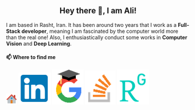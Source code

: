 <h2 align="center">Hey there 👋, I am Ali!</h2>

I am based in Rasht, Iran. It has been around two years that I work as a **Full-Stack developer**, meaning I am fascinated by the computer world more than the real one! Also, I enthusiastically conduct some works in **Computer Vision** and **Deep Learning**.

#### 📫 Where to find me

[![Home](https://github.com/alitourani/alitourani/blob/main/Home.png "Home")](http://www.alitourani.ir/ "Home")
[![LinkedIn](https://github.com/alitourani/alitourani/blob/main/LinkedIn.png "LinkedIn")](https://ir.linkedin.com/in/alitourani "LinkedIn")
[![LinkedIn](https://github.com/alitourani/alitourani/blob/main/GoogleScholar.png "GoogleScholar")](http://scholar.google.com/citations?user=_VkNRkUAAAAJ&hl=en "GoogleScholar")
[![LinkedIn](https://github.com/alitourani/alitourani/blob/main/StackOverFlow.png "StackOverFlow")](https://stackoverflow.com/users/2425822/alex-trn "StackOverFlow")
[![LinkedIn](https://github.com/alitourani/alitourani/blob/main/ResearchGate.png "ResearchGate")](https://www.researchgate.net/profile/Ali_Tourani "ResearchGate")
